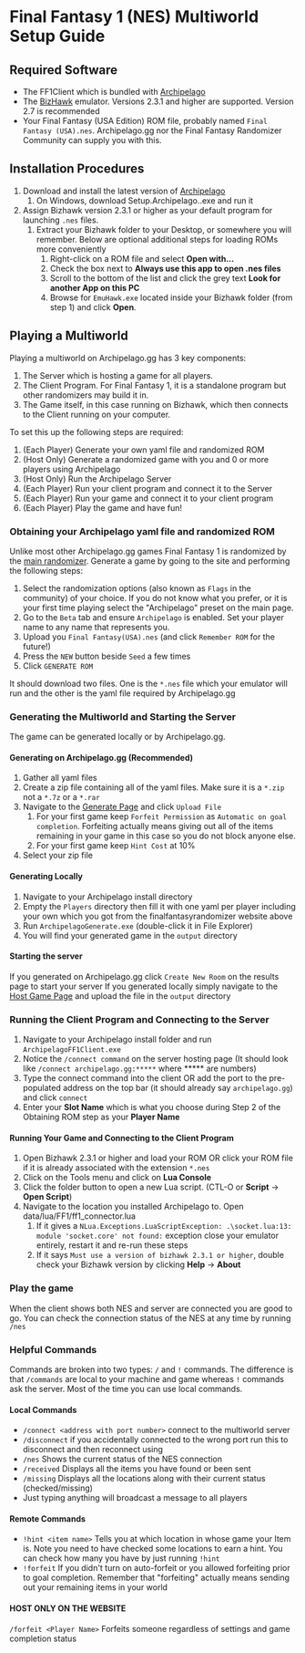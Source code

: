 # Final Fantasy 1 (NES) Multiworld Setup Guide

## Required Software
- The FF1Client which is bundled with [Archipelago](https://github.com/ArchipelagoMW/Archipelago/releases)
- The [BizHawk](http://tasvideos.org/BizHawk.html) emulator. Versions 2.3.1 and higher are supported. 
  Version 2.7 is recommended
- Your Final Fantasy (USA Edition) ROM file, probably named `Final Fantasy (USA).nes`. Archipelago.gg nor the Final
  Fantasy Randomizer Community can supply you with this.

## Installation Procedures
1. Download and install the latest version of [Archipelago](https://github.com/ArchipelagoMW/Archipelago/releases)
   1. On Windows, download Setup.Archipelago.<HighestVersion>.exe and run it
2. Assign Bizhawk version 2.3.1 or higher as your default program for launching `.nes` files.
    1. Extract your Bizhawk folder to your Desktop, or somewhere you will remember. Below are optional additional
       steps for loading ROMs more conveniently
       1. Right-click on a ROM file and select **Open with...**
       2. Check the box next to **Always use this app to open .nes files**
       3. Scroll to the bottom of the list and click the grey text **Look for another App on this PC**
       4. Browse for `EmuHawk.exe` located inside your Bizhawk folder (from step 1) and click **Open**.

## Playing a Multiworld
Playing a multiworld on Archipelago.gg has 3 key components:
1. The Server which is hosting a game for all players.
2. The Client Program. For Final Fantasy 1, it is a standalone program but other randomizers may build it in.
3. The Game itself, in this case running on Bizhawk, which then connects to the Client running on your computer.

To set this up the following steps are required:
1. (Each Player) Generate your own yaml file and randomized ROM
2. (Host Only) Generate a randomized game with you and 0 or more players using Archipelago
3. (Host Only) Run the Archipelago Server
4. (Each Player) Run your client program and connect it to the Server
5. (Each Player) Run your game and connect it to your client program
6. (Each Player) Play the game and have fun!

### Obtaining your Archipelago yaml file and randomized ROM
Unlike most other Archipelago.gg games Final Fantasy 1 is randomized by the 
[main randomizer](https://finalfantasyrandomizer.com/). Generate a game by going to the site and performing the
following steps:
1. Select the randomization options (also known as `Flags` in the community) of your choice. If you do not know what 
you prefer, or it is your first time playing select the "Archipelago" preset on the main page.
2. Go to the `Beta` tab and ensure `Archipelago` is enabled. Set your player name to any name that represents you.
3. Upload you `Final Fantasy(USA).nes` (and click `Remember ROM` for the future!)
4. Press the `NEW` button beside `Seed` a few times
5. Click `GENERATE ROM`

It should download two files. One is the `*.nes` file which your emulator will run and the other is the yaml file
required by Archipelago.gg

### Generating the Multiworld and Starting the Server
The game can be generated locally or by Archipelago.gg.

#### Generating on Archipelago.gg (Recommended)
1. Gather all yaml files
2. Create a zip file containing all of the yaml files. Make sure it is a `*.zip` not a `*.7z` or a `*.rar`
3. Navigate to the [Generate Page](https://archipelago.gg/generate) and click `Upload File`
   1. For your first game keep `Forfeit Permission` as `Automatic on goal completion`. Forfeiting actually means
      giving out all of the items remaining in your game in this case so you do not block anyone else.
   2. For your first game keep `Hint Cost` at 10%
4. Select your zip file

#### Generating Locally
1. Navigate to your Archipelago install directory
2. Empty the `Players` directory then fill it with one yaml per player including your own which you got from the 
   finalfantasyrandomizer website above
3. Run `ArchipelagoGenerate.exe` (double-click it in File Explorer)
4. You will find your generated game in the `output` directory

#### Starting the server
If you generated on Archipelago.gg click `Create New Room` on the results page to start your server
If you generated locally simply navigate to the [Host Game Page](https://archipelago.gg/uploads) and upload the file
in the `output` directory

### Running the Client Program and Connecting to the Server
1. Navigate to your Archipelago install folder and run `ArchipelagoFF1Client.exe`
2. Notice the `/connect command` on the server hosting page (It should look like `/connect archipelago.gg:*****` where 
   ***** are numbers)
3. Type the connect command into the client OR add the port to the pre-populated address on the top bar (it should
   already say `archipelago.gg`) and click `connect`
4. Enter your **Slot Name** which is what you choose during Step 2 of the Obtaining ROM step as your **Player Name**

#### Running Your Game and Connecting to the Client Program
1. Open Bizhawk 2.3.1 or higher and load your ROM OR 
   click your ROM file if it is already associated with the extension `*.nes`
2. Click on the Tools menu and click on **Lua Console**
3. Click the folder button to open a new Lua script. (CTL-O or **Script** -> **Open Script**)
4. Navigate to the location you installed Archipelago to. Open data/lua/FF1/ff1_connector.lua
   1. If it gives a `NLua.Exceptions.LuaScriptException: .\socket.lua:13: module 'socket.core' not found:` exception
   close your emulator entirely, restart it and re-run these steps
   2. If it says `Must use a version of bizhawk 2.3.1 or higher`, double check your Bizhawk version by clicking 
   **Help** -> **About**

### Play the game
When the client shows both NES and server are connected you are good to go. You can check the connection status of the
NES at any time by running `/nes`

### Helpful Commands
Commands are broken into two types: `/` and `!` commands. The difference is that `/commands` are local to your machine
and game whereas `!` commands ask the server. Most of the time you can use local commands.

#### Local Commands
- `/connect <address with port number>` connect to the multiworld server
- `/disconnect` if you accidentally connected to the wrong port run this to disconnect and then reconnect using
- `/nes` Shows the current status of the NES connection
- `/received` Displays all the items you have found or been sent
- `/missing` Displays all the locations along with their current status (checked/missing)
- Just typing anything will broadcast a message to all players

#### Remote Commands
- `!hint <item name>` Tells you at which location in whose game your Item is. Note you need to have checked some locations
to earn a hint. You can check how many you have by just running `!hint`
- `!forfeit` If you didn't turn on auto-forfeit or you allowed forfeiting prior to goal completion. Remember that
"forfeiting" actually means sending out your remaining items in your world

#### HOST ONLY ON THE WEBSITE
`/forfeit <Player Name>` Forfeits someone regardless of settings and game completion status
